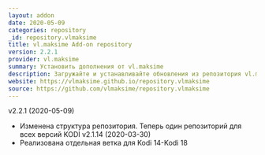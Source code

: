 ```yaml
---
layout: addon
date: 2020-05-09
categories: repository
_id: repository.vlmaksime
title: vl.maksime Add-on repository
version: 2.2.1
provider: vl.maksime
summary: Установить дополнения от vl.maksime
description: Загружайте и устанавливайте обновления из репозитория vl.maksime.
website: https://vlmaksime.github.io/repository.vlmaksime
source: https://github.com/vlmaksime/repository.vlmaksime
---
```

v2.2.1 (2020-05-09)
- Изменена структура репозитория. Теперь один репозиторий для всех версий KODI
v2.1.14 (2020-03-30)
- Реализована отдельная ветка для Kodi 14-Kodi 18